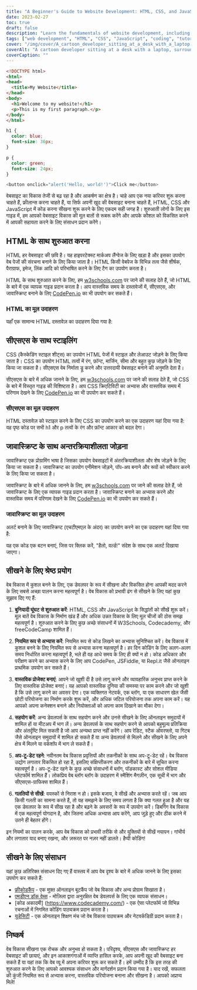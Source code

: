 ```yaml
---
title: "A Beginner's Guide to Website Development: HTML, CSS, and JavaScript"
date: 2023-02-27
toc: true
draft: false
description: "Learn the fundamentals of website development, including HTML, CSS, and JavaScript, with this beginner-friendly guide."
tags: ["web development", "HTML", "CSS", "JavaScript", "coding", "tutorial", "learning", "beginner", "CodePen", "W3Schools", "best practices", "resources", "freeCodeCamp", "MDN Web Docs", "Codecademy", "Udacity", "collaboration", "debugging", "projects"]
cover: "/img/cover/A_cartoon_developer_sitting_at_a_desk_with_a_laptop.png"
coverAlt: "A cartoon developer sitting at a desk with a laptop, surrounded by various HTML, CSS, and JavaScript elements floating in the air around them."
coverCaption: ""
---
```

```html
<!DOCTYPE html>
<html>
<head>
  <title>My Website</title>
</head>
<body>
  <h1>Welcome to my website!</h1>
  <p>This is my first paragraph.</p>
</body>
</html>
```
```CSS
h1 {
  color: blue;
  font-size: 36px;
}

p {
  color: green;
  font-size: 24px;
}
```
```js
<button onclick="alert('Hello, world!')">Click me</button>
```

 वेबसाइट का विकास तेजी से बढ़ रहा है और आकर्षण का क्षेत्र है। चाहे आप एक नया करियर शुरू करना चाहते हैं, फ्रीलान्स करना चाहते हैं, या सिर्फ अपनी खुद की वेबसाइट बनाना चाहते हैं, HTML, CSS और JavaScript में कोड करना सीखना शुरू करने के लिए एकदम सही जगह है। शुरुआती लोगों के लिए इस गाइड में, हम आपको वेबसाइट विकास की मूल बातों से रूबरू करेंगे और आपके कौशल को विकसित करने में आपकी सहायता करने के लिए संसाधन प्रदान करेंगे।  ## HTML के साथ शुरुआत करना  HTML हर वेबसाइट की छवि है। यह हाइपरटेक्स्ट मार्कअप लैंग्वेज के लिए खड़ा है और इसका उपयोग वेब पेजों की संरचना बनाने के लिए किया जाता है। HTML किसी वेबपेज के विभिन्न तत्व जैसे शीर्षक, पैराग्राफ, इमेज, लिंक आदि को परिभाषित करने के लिए टैग का उपयोग करता है।  HTML के साथ शुरुआत करने के लिए, हम [w3schools.com](https://www.w3schools.com/html/) पर जाने की सलाह देते हैं, जो HTML के बारे में एक व्यापक गाइड प्रदान करता है। आप वास्तविक समय के दस्तावेजों में, सीएसएस, और जावास्क्रिप्ट बनाने के लिए [CodePen.io](https://codepen.io/) का भी उपयोग कर सकते हैं।  ### HTML का मूल उदाहरण  यहाँ एक सामान्य HTML दस्तावेज़ का उदाहरण दिया गया है:  ## सीएसएस के साथ स्टाइलिंग CSS (कैस्केडिंग स्टाइल शीट्स) का उपयोग HTML पेजों में स्टाइल और लेआउट जोड़ने के लिए किया जाता है। CSS का उपयोग HTML तत्वों में रंग, फ़ॉन्ट, मार्जिन, सीमा और बहुत कुछ जोड़ने के लिए किया जा सकता है। सीएसएस वेब निर्माता ड्रू करने और उत्तरदायी वेबसाइट बनाने की अनुमति देता है।  सीएसएस के बारे में अधिक जानने के लिए, हम [w3schools.com](https://www.w3schools.com/css) पर जाने की सलाह देते हैं, जो CSS के बारे में विस्तृत गाइड की विशिष्टता है। आप CSS क्रिएटिविटी का अभ्यास और वास्तविक समय में परिणाम देखने के लिए [CodePen.io](https://codepen.io/) का भी उपयोग कर सकते हैं।  ### सीएसएस का मूल उदाहरण HTML दस्तावेज़ को स्टाइल करने के लिए CSS का उपयोग करने का एक उदाहरण यहां दिया गया है: यह पृष्ठ कोड पर सभी h1 और p तत्वों के रंग और फ़ॉन्ट आकार को बदल देगा।  ## जावास्क्रिप्ट के साथ अन्तरक्रियाशीलता जोड़ना जावास्क्रिप्ट एक प्रोग्रामिंग भाषा है जिसका उपयोग वेबसाइटों में अंतरक्रियाशीलता और शेष जोड़ने के लिए किया जा सकता है। जावास्क्रिप्ट का उपयोग एनीमेशन जोड़ने, पॉप-अप बनाने और रूपों को स्वीकार करने के लिए किया जा सकता है।  जावास्क्रिप्ट के बारे में अधिक जानने के लिए, हम [w3schools.com](https://www.w3schools.com/js/) पर जाने की सलाह देते हैं, जो जावास्क्रिप्ट के लिए एक व्यापक गाइड प्रदान करता है। जावास्क्रिप्ट बनाने का अभ्यास करने और वास्तविक समय में परिणाम देखने के लिए [CodePen.io](https://codepen.io/) का भी उपयोग कर सकते हैं।  ### जावास्क्रिप्ट का मूल उदाहरण  अलर्ट बनाने के लिए जावास्क्रिप्ट (एचटीएमएल के अंदर) का उपयोग करने का एक उदाहरण यहां दिया गया है:   यह एक कोड एक बटन बनाएं, जिस पर क्लिक करें, "हैलो, वर्ल्ड!" संदेश के साथ एक अलर्ट दिखाया जाएगा।  ## सीखने के लिए श्रेष्ठ प्रयोग  वेब विकास में कुशल बनने के लिए, एक डेवलपर के रूप में सीखना और विकसित होना आपकी मदद करने के लिए सबसे अच्छा पालन करना महत्वपूर्ण है। वेब विकास को प्रभावी ढंग से सीखने के लिए यहां कुछ सुझाव दिए गए हैं:  1. **बुनियादी घूंघट से शुरुआत करें**: HTML, CSS और JavaScript के सिद्धांतों को सीखें शुरू करें। मूल बातें वेब विकास के निर्माण खंड हैं और अधिक उन्नत विकास के लिए मूल चीजों की ठोस समझ महत्वपूर्ण है। शुरुआत करने के लिए कुछ अच्छे संसाधनों में W3Schools, Codecademy, और freeCodeCamp शामिल हैं।  2. **नियमित रूप से अभ्यास करें**: नियमित रूप से कोड लिखने का अभ्यास सुनिश्चित करें। वेब विकास में कुशल बनने के लिए नियमित रूप से अभ्यास करना महत्वपूर्ण है। हर दिन कोडिंग के लिए अलग-अलग समय निर्धारित करना महत्वपूर्ण है, भले ही वह आधे समय के लिए ही क्यों न हो। कोड अधिकार और परीक्षण करने का अभ्यास करने के लिए आप CodePen, JSFiddle, या Repl.it जैसे ऑनलाइन प्राथमिक उपयोग कर सकते हैं।  3. **वास्तविक प्रोजेक्ट बनाएं**: आपने जो खुशी दी है उसे लागू करने और व्यावहारिक अनुभव प्राप्त करने के लिए वास्तविक प्रोजेक्ट बनाएं। यह आपको वास्तविक दुनिया की समस्या पर काम करने और जो खुशी है कि उसे लागू करने का अवसर देगा। एक व्यक्तिगत नेटवर्क, एक ब्लॉग, या एक साधारण खेल जैसी छोटी परियोजना का निर्माण करके शुरू करें, और अधिक जटिल परियोजना तक अपना काम करें। यह आपको अपना कनेक्शन बनाने और नियोक्ताओं को अपना काम दिखाने का मौका देगा।  4. **सहयोग करें**: अन्य डेवलपर्स के साथ सहयोग करने और उनसे सीखने के लिए ऑनलाइन समुदायों में शामिल हों या मीटअप में भाग लें। अन्य डेवलपर्स के साथ सहयोग करने से आपको बहुमूल्य प्रतिक्रिया और अंतर्दृष्टि मिल सकती है जो आप अन्यथा प्राप्त नहीं करेंगे। आप रेडिट, स्टैक ओवरफ्लो, या गिटब जैसे ऑनलाइन समुदायों में शामिल हो सकते हैं या अन्य डेवलपर्स से मिलने और सीखने के लिए अपने क्षेत्र में मिलने या वर्कशॉप में भाग ले सकते हैं।  5. **अप-टू-डेट रहने**: नवीनतम वेब विकास प्रवृत्तियों और तकनीकों के साथ अप-टू-डेट रहें। वेब विकास उद्योग लगातार विकसित हो रहा है, इसलिए संक्षिप्तीकरण और तकनीकों के बारे में सूचित करना महत्वपूर्ण है। अप-टू-डेट रहने के कुछ अच्छे संसाधनों में ब्लॉग, पॉडकास्ट और सोशल मीडिया प्लेटफॉर्म शामिल हैं। लोकप्रिय वेब ब्लॉग ब्लॉग के उदाहरण में स्मैशिंग मैगज़ीन, एक सूची में भाग और सीएसएस-ग्राफिक्स शामिल हैं।  6. **गलतियों से सीखें**: वयस्कों से निराश न हो। इसके बजाय, वे सीखें और अभ्यास करते रहें। जब आप किसी गलती का सामना करते हैं, तो यह समझने के लिए समय लगता है कि क्या गलत हुआ है और यह एक डेवलपर के रूप में सीख रहा है और बढ़ने के अवसरों के रूप में उपयोग करें। डिबगिंग वेब विकास में एक महत्वपूर्ण योगदान है, और जितना अधिक अभ्यास आप करेंगे, आप जुड़े हुए और ठीक करने में उतने ही बेहतर होंगे।  इन नियमों का पालन करके, आप वेब विकास को प्रभावी तरीके से और युक्तियों से सीखें नयापन। गांभीर्य और लगातार याद बनाए रखना, और ज़रूरत पर नज़र नहीं डालते। हैप्पी कोडिंग!  ## सीखने के लिए संसाधन  यहां कुछ अतिरिक्त संसाधन दिए गए हैं वास्तव में आप वेब दृश्य के बारे में अधिक जानने के लिए इसका उपयोग कर सकते हैं:  - [फ्रीकोडकैंप](https://www.freecodecamp.org/) - एक मुफ़्त ऑनलाइन बूटकैंप जो वेब विकास और अन्य प्रोग्राम सिखाता है। - [एमडीएन डॉक वेब्स](https://developer.mozilla.org/en-US/docs/Web) - मोज़िला द्वारा अनुरक्षित वेब डेवलपर्स के लिए एक व्यापक संसाधन। - [कोड अकादमी] (https://www.codecademy.com/) - एक ऐसा प्लेटफॉर्म जो विभिन्न रचनाओं में निगमित कोडिंग पाठ्यक्रम प्रदान करता है। - [यूडेसिटी](https://www.udacity.com/) - एक ऑनलाइन शिक्षण मंच जो वेब विकास पाठ्यक्रम और नेटवर्कडिग्री प्रदान करता है।  ## निष्कर्ष  वेब विकास सीखना एक रोचक और अनुभव हो सकता है। परिदृश्य, सीएसएस और जावास्क्रिप्ट हर वेबसाइट की छायाएं, और इन आकाशगंगाओं में व्याप्ति हासिल करके, आप अपनी खुद की वेबसाइट बना सकते हैं या यहां तक कि वेब व्यू में अपना करियर शुरू कर सकते हैं। हमें उम्मीद है कि इस तरह की शुरुआत करने के लिए आपको आवश्यक संसाधन और मार्गदर्शन प्रदान किया गया है। याद रखें, सफलता की कुंजी नियमित रूप से अभ्यास करना, वास्तविक परियोजना बनाना और सीखना है। आपको अप्राप्य मिले!